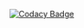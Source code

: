 [![Codacy Badge](https://app.codacy.com/project/badge/Grade/906a8beb453e4990b06b6456acfc9066)](https://www.codacy.com/gh/Valagurunathan-N/M1_App_Billingsystem/dashboard?utm_source=github.com&amp;utm_medium=referral&amp;utm_content=Valagurunathan-N/M1_App_Billingsystem&amp;utm_campaign=Badge_Grade)